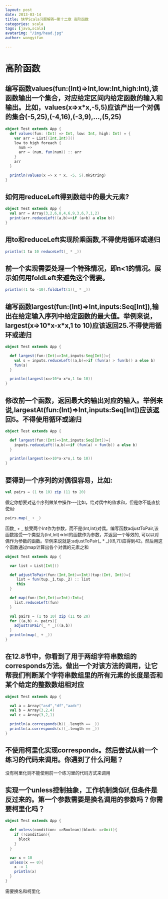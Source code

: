 ```yaml
---
layout: post
date: 2013-03-14
title: 快学Scala习题解答—第十二章 高阶函数
categories: scala
tags: [java,scala]
avatarimg: "/img/head.jpg"
author: wangyifan

---
```



高阶函数
========

编写函数values(fun:(Int)=\>Int,low:Int,high:Int),该函数输出一个集合，对应给定区间内给定函数的输入和输出。比如，values(x=\>x\*x,-5,5)应该产出一个对偶的集合(-5,25),(-4,16),(-3,9),...,(5,25)
-------------------------------------------------------------------------------------------------------------------------------------------------------------------------------------------

```scala
object Test extends App {
  def values(fun: (Int) => Int, low: Int, high: Int) = {
    var arr = List[(Int,Int)]()
    low to high foreach {
      num =>
      arr = (num, fun(num)) :: arr
    }
    arr
  }

  println(values(x => x * x, -5, 5).mkString)
}
```

如何用reduceLeft得到数组中的最大元素?
-------------------------------------

```scala
object Test extends App {
  val arr = Array(3,2,6,8,4,6,9,3,6,7,1,2)
  print(arr.reduceLeft((a,b)=>if (a>b) a else b))
}
```

用to和reduceLeft实现阶乘函数,不得使用循环或递归
-----------------------------------------------

```scala
println(1 to 10 reduceLeft(_ * _))
```

前一个实现需要处理一个特殊情况，即n\<1的情况。展示如何用foldLeft来避免这个需要。
--------------------------------------------------------------------------------

```scala
println((1 to -10).foldLeft(1)(_ * _))
```

<!-- more -->


编写函数largest(fun:(Int)=\>Int,inputs:Seq[Int]),输出在给定输入序列中给定函数的最大值。举例来说，largest(x=\>10\*x-x\*x,1 to 10)应该返回25.不得使用循环或递归
-------------------------------------------------------------------------------------------------------------------------------------------------------------

```scala
object Test extends App {

  def largest(fun:(Int)=>Int,inputs:Seq[Int])={
    val s = inputs.reduceLeft((a,b)=>if (fun(a) > fun(b)) a else b)
    fun(s)
  }

  println(largest(x=>10*x-x*x,1 to 10))
}
```

修改前一个函数，返回最大的输出对应的输入。举例来说,largestAt(fun:(Int)=\>Int,inputs:Seq[Int])应该返回5。不得使用循环或递归
--------------------------------------------------------------------------------------------------------------------------

```scala
object Test extends App {

  def largest(fun:(Int)=>Int,inputs:Seq[Int])={
    inputs.reduceLeft((a,b)=>if (fun(a) > fun(b)) a else b)
  }

  println(largest(x=>10*x-x*x,1 to 10))
}
```

要得到一个序列的对偶很容易，比如:
---------------------------------

```scala
val pairs = (1 to 10) zip (11 to 20)
```

假定你想要对这个序列做某中操作---比如，给对偶中的值求和，但是你不能直接使用:

```scala
pairs.map(_ + _)
```

函数\_ + \_
接受两个Int作为参数，而不是(Int,Int)对偶。编写函数adjustToPair,该函数接受一个类型为(Int,Int)=\>Int的函数作为参数，并返回一个等效的,
可以以对偶作为参数的函数。举例来说就是:adjustToPair(\_ \*
\_)((6,7))应得到42。然后用这个函数通过map计算出各个对偶的元素之和

```scala
object Test extends App {

  var list = List[Int]()

  def adjustToPair(fun:(Int,Int)=>Int)(tup:(Int, Int))={
     list = fun(tup._1,tup._2) :: list
     this
  }

  def map(fun:(Int,Int)=>Int):Int={
    list.reduceLeft(fun)
  }

  val pairs = (1 to 10) zip (11 to 20)
  for ((a,b) <- pairs){
    adjustToPair(_ * _)((a,b))
  }
  println(map(_ + _))
}
```

在12.8节中，你看到了用于两组字符串数组的corresponds方法。做出一个对该方法的调用，让它帮我们判断某个字符串数组里的所有元素的长度是否和某个给定的整数数组相对应
-------------------------------------------------------------------------------------------------------------------------------------------------------------

```scala
object Test extends App {

  val a = Array("asd","df","aadc")
  val b = Array(3,2,4)
  val c = Array(3,2,1)

  println(a.corresponds(b)(_.length == _))
  println(a.corresponds(c)(_.length == _))
}
```

不使用柯里化实现corresponds。然后尝试从前一个练习的代码来调用。你遇到了什么问题？
---------------------------------------------------------------------------------

没有柯里化则不能使用前一个练习里的代码方式来调用

实现一个unless控制抽象，工作机制类似if,但条件是反过来的。第一个参数需要是换名调用的参数吗？你需要柯里化吗？
-----------------------------------------------------------------------------------------------------------

```scala
object Test extends App {

  def unless(condition: =>Boolean)(block: =>Unit){
    if (!condition){
      block
    }
  }

  var x = 10
  unless(x == 0){
    x -= 1
    println(x)
  }
}
```

需要换名和柯里化
